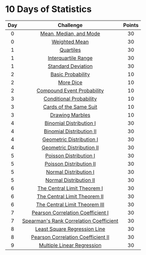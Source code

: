 # 10 Days of Statistics

| Day |                                                          Challenge                                                         | Points |
|:---:|:--------------------------------------------------------------------------------------------------------------------------:|:------:|
|  0  | [Mean, Median, and Mode](https://www.hackerrank.com/challenges/s10-basic-statistics)                                       |   30   | 
|  0  | [Weighted Mean](https://www.hackerrank.com/challenges/s10-weighted-mean)                                                   |   30   | 
|  1  | [Quartiles](https://www.hackerrank.com/challenges/s10-quartiles)                                                           |   30   | 
|  1  | [Interquartile Range](https://www.hackerrank.com/challenges/s10-interquartile-range)                                       |   30   | 
|  1  | [Standard Deviation](https://www.hackerrank.com/challenges/s10-standard-deviation)                                         |   30   | 
|  2  | [Basic Probability](https://www.hackerrank.com/challenges/s10-mcq-1)                                                       |   10   | 
|  2  | [More Dice](https://www.hackerrank.com/challenges/s10-mcq-2)                                                               |   10   | 
|  2  | [Compound Event Probability](https://www.hackerrank.com/challenges/s10-mcq-3)                                              |   10   | 
|  3  | [Conditional Probability](https://www.hackerrank.com/challenges/s10-mcq-4)                                                 |   10   | 
|  3  | [Cards of the Same Suit](https://www.hackerrank.com/challenges/s10-mcq-5)                                                  |   10   | 
|  3  | [Drawing Marbles](https://www.hackerrank.com/challenges/s10-mcq-6)                                                         |   10   | 
|  4  | [Binomial Distribution I](https://www.hackerrank.com/challenges/s10-binomial-distribution-1)                               |   30   | 
|  4  | [Binomial Distribution II](https://www.hackerrank.com/challenges/s10-binomial-distribution-2)                              |   30   | 
|  4  | [Geometric Distribution I](https://www.hackerrank.com/challenges/s10-geometric-distribution-1)                             |   30   | 
|  4  | [Geometric Distribution II](https://www.hackerrank.com/challenges/s10-geometric-distribution-2)                            |   30   | 
|  5  | [Poisson Distribution I](https://www.hackerrank.com/challenges/s10-poisson-distribution-1)                                 |   30   | 
|  5  | [Poisson Distribution II](https://www.hackerrank.com/challenges/s10-poisson-distribution-2)                                |   30   | 
|  5  | [Normal Distribution I](https://www.hackerrank.com/challenges/s10-normal-distribution-1)                                   |   30   | 
|  5  | [Normal Distribution II](https://www.hackerrank.com/challenges/s10-normal-distribution-2)                                  |   30   | 
|  6  | [The Central Limit Theorem I](https://www.hackerrank.com/challenges/s10-the-central-limit-theorem-1)                       |   30   | 
|  6  | [The Central Limit Theorem II](https://www.hackerrank.com/challenges/s10-the-central-limit-theorem-2)                      |   30   | 
|  6  | [The Central Limit Theorem III](https://www.hackerrank.com/challenges/s10-the-central-limit-theorem-3)                     |   30   | 
|  7  | [Pearson Correlation Coefficient I](https://www.hackerrank.com/challenges/s10-pearson-correlation-coefficient)             |   30   | 
|  7  | [Spearman's Rank Correlation Coefficient](https://www.hackerrank.com/challenges/s10-spearman-rank-correlation-coefficient) |   30   | 
|  8  | [Least Square Regression Line](https://www.hackerrank.com/challenges/s10-least-square-regression-line)                     |   30   | 
|  8  | [Pearson Correlation Coefficient II](https://www.hackerrank.com/challenges/s10-mcq-7)                                      |   30   | 
|  9  | [Multiple Linear Regression](https://www.hackerrank.com/challenges/s10-multiple-linear-regression)                         |   30   | 